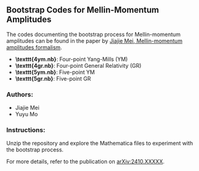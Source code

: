 ## Bootstrap Codes for Mellin-Momentum Amplitudes

The codes documenting the bootstrap process for Mellin-momentum amplitudes can be found in the paper by [Jiajie Mei, Mellin-momentum amplitudes formalism](https://arxiv.org/pdf/2305.13894).

- **\texttt{4ym.nb}**: Four-point Yang-Mills (YM)
- **\texttt{4gr.nb}**: Four-point General Relativity (GR)
- **\texttt{5ym.nb}**: Five-point YM
- **\texttt{5gr.nb}**: Five-point GR

### Authors:
- Jiajie Mei
- Yuyu Mo

### Instructions:
Unzip the repository and explore the Mathematica files to experiment with the bootstrap process. 

For more details, refer to the publication on [arXiv:2410.XXXXX](#).

